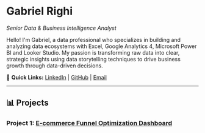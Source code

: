 # Gabriel Righi
_Senior Data & Business Intelligence Analyst_

Hello! I'm Gabriel, a data professional who specializes in building and analyzing data ecosystems with Excel, Google Analytics 4, Microsoft Power BI and Looker Studio. My passion is transforming raw data into clear, strategic insights using data storytelling techniques to drive business growth through data-driven decisions.

🔗 **Quick Links:** [LinkedIn](https://www.linkedin.com/in/righi/) | [GitHub](https://github.com/righi17) | [Email](mailto:gabriel.righi@hotmail.com)

---
## 📊 Projects

### Project 1: [E-commerce Funnel Optimization Dashboard](https://github.com/righi17/reprighi01/main/01.md)
